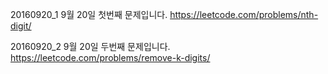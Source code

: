 ﻿20160920_1
9월 20일 첫번째 문제입니다.
https://leetcode.com/problems/nth-digit/

20160920_2
9월 20일 두번째 문제입니다.
https://leetcode.com/problems/remove-k-digits/
